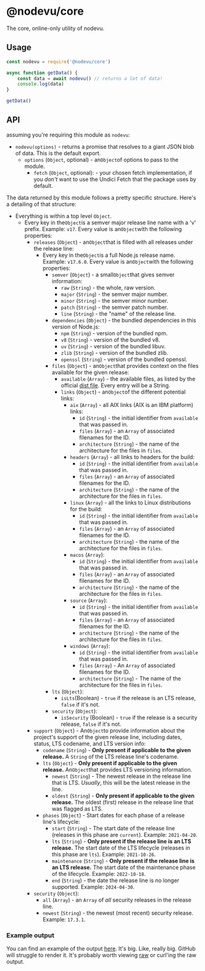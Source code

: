 # @nodevu/core

The core, online-only utility of nodevu.

## Usage

```js
const nodevu = require('@nodevu/core')

async function getData() {
    const data = await nodevu() // returns a lot of data!
    console.log(data)
}

getData()
```

## API

assuming you're requiring this module as `nodevu`:

- `nodevu(options)` - returns a promise that resolves to a giant JSON blob of data. This is the default export.
  - `options` (`Object`, optional) - an`Object`of options to pass to the module.
    - `fetch` (`Object`, optional): - your chosen fetch implementation, if you _don't_ want to use the Undici Fetch that the package uses by default.

The data returned by this module follows a pretty specific structure. Here's a detailing of that structure:

- Everything is within a top level `Object`.
  - Every key in the`Object`is a semver major release line name with a 'v' prefix. Example: `v17`. Every value is an`Object`with the following properties:
    - `releases` (`Object`) - an`Object`that is filled with all releases under the release line:
      - Every key in the`Object`is a full Node.js release name. Example: `v17.6.0`. Every value is an`Object`with the following properties:
        - `semver` (`Object`) - a small`Object`that gives semver information:
          - `raw` (`String`) - the whole, raw version.
          - `major` (`String`) - the semver major number.
          - `minor` (`String`) - the semver minor number.
          - `patch` (`String`) - the semver patch number.
          - `line` (`String`) - the "name" of the release line.
        - `dependencies` (`Object`) - the bundled dependencies in this version of Node.js:
          - `npm` (`String`) - version of the bundled npm. 
          - `v8` (`String`) - version of the bundled v8.
          - `uv` (`String`) - version of the bundled libuv.
          - `zlib` (`String`) - version of the bundled zlib.
          - `openssl` (`String`) - version of the bundled openssl.
        - `files` (`Object`) - an`Object`that provides context on the files available for the given release:
          - `available` (`Array`) - the available files, as listed by the official [dist file](https://nodejs.org/dist/index.json). Every entry will be a String.
          - `links` (`Object`) - an`Object`of the different potential links:
            - `aix` (`Array`) - all AIX links (AIX is an IBM platform) links:
              - `id` (`String`) - the initial identifier from `available` that was passed in.
              - `files` (`Array`) - an `Array` of associated filenames for the ID.
              - `architecture` (`String`) - the name of the architecture for the files in `files`.
            - `headers` (`Array`) - all links to headers for the build:
              - `id` (`String`) - the initial identifier from `available` that was passed in.
              - `files` (`Array`) - an `Array` of associated filenames for the ID.
              - `architecture` (`String`) - the name of the architecture for the files in `files`.
            - `linux` (`Array`) - all the links to Linux distributions for the build:
              - `id` (`String`) - the initial identifier from `available` that was passed in.
              - `files` (`Array`) - an `Array` of associated filenames for the ID.
              - `architecture` (`String`) - the name of the architecture for the files in `files`.
            - `macos` (`Array`):
              - `id` (`String`) - the initial identifier from `available` that was passed in.
              - `files` (`Array`) - an `Array` of associated filenames for the ID.
              - `architecture` (`String`) - the name of the architecture for the files in `files`.
            - `source` (`Array`):
              - `id` (`String`) - the initial identifier from `available` that was passed in.
              - `files` (`Array`) - an `Array` of associated filenames for the ID.
              - `architecture` (`String`) - the name of the architecture for the files in `files`.
            - `windows` (`Array`): 
              - `id` (`String`) - the initial identifier from `available` that was passed in.
              - `files` (`Array`) - An `Array` of associated filenames for the ID.
              - `architecture` (`String`) - The name of the architecture for the files in `files`.
        - `lts` (`Object`):
          - `isLts`(Boolean) - `true` if the release is an LTS release, `false` if it's not.
        - `security` (`Object`):
          - `isSecurity` (Boolean) - `true` if the release is a security release, `false` if it's not.
    - `support` (`Object`) - An`Object`to provide information about the project's support of the given release line, including dates, status, LTS codename, and LTS version info:
      - `codename` (`String`) - **Only present if applicable to the given release.** A `String` of the LTS release line's codename. 
      - `lts` (`Object`) - **Only present if applicable to the given release.** An`Object`that provides LTS versioning information.
        - `newest` (`String`) - The newest release in the release line that is LTS. _Usually_, this will be the latest release in the line.
        - `oldest` (`String`) - **Only present if applicable to the given release.** The oldest (first) release in the release line that was flagged as LTS.
      - `phases` (`Object`) - Start dates for each phase of a release line's lifecycle:
        - `start` (`String`) - The start date of the release line (releases in this phase are `current`). Example: `2021-04-20`.
        - `lts` (`String`) - **Only present if the release line is an LTS release.** The start date of the LTS lifecycle (releases in this phase are `lts`). Example: `2021-10-26`. 
        - `maintenance` (`String`) - **Only present if the release line is an LTS release.** The start date of the maintenance phase of the lifecycle. Example: `2022-10-18`.
        - `end` (`String`) - the date the release line is no longer supported. Example: `2024-04-30`.
    - `security` (`Object`):
      - `all` (`Array`) - an `Array` of _all_ security releases in the release line.
      - `newest` (`String`) - the newest (most recent) security release. Example: `17.3.1`.

### Example output

You can find an example of the output [here](https://gist.github.com/bnb/df2cd4329e9f402bbf8dc9bf8364aa34). It's big. Like, really big. GitHub will struggle to render it. It's probably worth viewing [raw](https://gist.githubusercontent.com/bnb/df2cd4329e9f402bbf8dc9bf8364aa34/raw/2602ad0738bb9b8d0f41c3ad110e8f8a58f12197/data.json) or curl'ing the raw output.